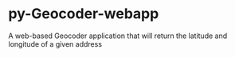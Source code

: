 # py-Geocoder-webapp
A web-based Geocoder application that will return the latitude and longitude of a given address
